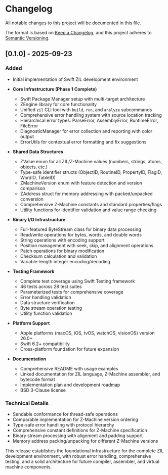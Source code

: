 # Changelog

All notable changes to this project will be documented in this file.

The format is based on [Keep a Changelog](https://keepachangelog.com/en/1.0.0/),
and this project adheres to [Semantic Versioning](https://semver.org/spec/v2.0.0.html).

## [0.1.0] - 2025-09-23

### Added
- Initial implementation of Swift ZIL development environment
- **Core Infrastructure (Phase 1 Complete)**
  - Swift Package Manager setup with multi-target architecture
  - ZEngine library for core functionality
  - Unified `zil` CLI tool with `build`, `run`, and `analyze` subcommands
  - Comprehensive error handling system with source location tracking
  - Hierarchical error types: ParseError, AssemblyError, RuntimeError, FileError
  - DiagnosticManager for error collection and reporting with color output
  - ErrorUtils for contextual error formatting and fix suggestions

- **Shared Data Structures**
  - ZValue enum for all ZIL/Z-Machine values (numbers, strings, atoms, objects, etc.)
  - Type-safe identifier structs (ObjectID, RoutineID, PropertyID, FlagID, WordID, TableID)
  - ZMachineVersion enum with feature detection and version comparison
  - ZAddress struct for memory addressing with packed/unpacked conversion
  - Comprehensive Z-Machine constants and standard properties/flags
  - Utility functions for identifier validation and value range checking

- **Binary I/O Infrastructure**
  - Full-featured ByteStream class for binary data processing
  - Read/write operations for bytes, words, and double words
  - String operations with encoding support
  - Position management with seek, skip, and alignment operations
  - Patch operations for binary modification
  - Checksum calculation and validation
  - Variable-length integer encoding/decoding

- **Testing Framework**
  - Complete test coverage using Swift Testing framework
  - 46 tests across 28 test suites
  - Parameterized tests for comprehensive coverage
  - Error handling validation
  - Data structure verification
  - Byte stream operation testing
  - Utility function validation

- **Platform Support**
  - Apple platforms (macOS, iOS, tvOS, watchOS, visionOS) version 26.0+
  - Swift 6.2+ compatibility
  - Cross-platform foundation for future expansion

- **Documentation**
  - Comprehensive README with usage examples
  - Linked documentation for ZIL language, Z-Machine assembler, and bytecode format
  - Implementation plan and development roadmap
  - BSD 3-Clause license

### Technical Details
- Sendable conformance for thread-safe operations
- Comparable implementation for Z-Machine version ordering
- Type-safe error handling with protocol hierarchy
- Comprehensive constant definitions for Z-Machine specification
- Binary stream processing with alignment and padding support
- Memory address packing/unpacking for different Z-Machine versions

This release establishes the foundational infrastructure for the complete ZIL development environment, with robust error handling, comprehensive testing, and a solid architecture for future compiler, assembler, and virtual machine components.